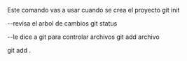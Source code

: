 Este comando vas a usar cuando se crea el proyecto git init

--revisa el arbol de cambios git status

--le dice a git para controlar archivos git add archivo

git add .